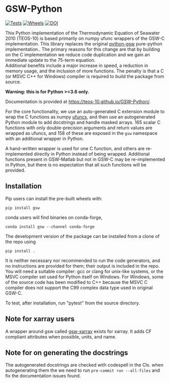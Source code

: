 # GSW-Python

[![Tests](https://github.com/TEOS-10/GSW-Python/actions/workflows/tests.yml/badge.svg)](https://github.com/TEOS-10/GSW-Python/actions/workflows/tests.yml)
[![Wheels](https://github.com/TEOS-10/GSW-Python/actions/workflows/cibuildwheel.yml/badge.svg)](https://github.com/TEOS-10/GSW-Python/actions/workflows/cibuildwheel.yml)
[![DOI](https://zenodo.org/badge/86503067.svg)](https://zenodo.org/badge/latestdoi/86503067)


This Python implementation of the Thermodynamic Equation of Seawater 2010 (TEOS-10) is based primarily on numpy ufunc wrappers of the GSW-C implementation.
This library replaces the original [python-gsw](https://github.com/TEOS-10/python-gsw) pure-python implementation..
The primary reasons for this change are that by building on the C implementation we reduce code duplication and we gain an immediate update to the 75-term equation.  
Additional benefits include a major increase in speed,
a reduction in memory usage,
and the inclusion of more functions.
The penalty is that a C (or MSVC C++ for Windows) compiler is required to build the package from source.

**Warning: this is for Python >=3.6 only.**

Documentation is provided at https://teos-10.github.io/GSW-Python/.

For the core functionality, we use an auto-generated C extension
module to wrap the C functions as numpy [ufuncs](https://docs.scipy.org/doc/numpy/reference/ufuncs.html),
and then use an autogenerated Python module to add docstrings and handle masked arrays.
165 scalar C functions with only double-precision arguments and return values are wrapped as ufuncs,
and 158 of these are exposed in the ``gsw`` namespace with an additional wrapper in Python.

A hand-written wrapper is used for one C function, and others are re-implemented directly in Python instead of being wrapped.
Additional functions present in GSW-Matlab but not in GSW-C may be re-implemented in Python,
but there is no expectation that all such functions will be provided.

## Installation

Pip users can install the pre-built wheels with:

```shell
pip install gsw
```

conda users will find binaries on conda-forge,

```shell
conda install gsw --channel conda-forge
```

The development version of the package can be installed from a clone of the repo using

```shell
pip install .
```

It is neither necessary nor recommended to run the code generators,
and no instructions are provided for them;
their output is included in the repo.
You will need a suitable compiler:
gcc or clang for unix-like systems,
or the MSVC compiler set used for Python itself on Windows.
For Windows, some of the source code has been modified to C++ because the MSVC C compiler does not support the
C99 complex data type used in original GSW-C.

To test, after installation, run "pytest" from the source directory.

## Note for xarray users

A wrapper around gsw called [gsw-xarray](https://github.com/DocOtak/gsw-xarray) exists for xarray.
It adds CF compliant attributes when possible, units, and name.

## Note for on generating the docstrings

The autogenerated docstrings are checked with codespell in the CIs.
when autogenerating them the we need to run ``pre-commit run --all-files`` and fix the documentation issues found.
